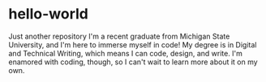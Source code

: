 # hello-world
Just another repository
I'm a recent graduate from Michigan State University, and I'm here to immerse myself in code! My degree is in Digital and Technical Writing, which means I can code, design, and write. I'm enamored with coding, though, so I can't wait to learn more about it on my own.
